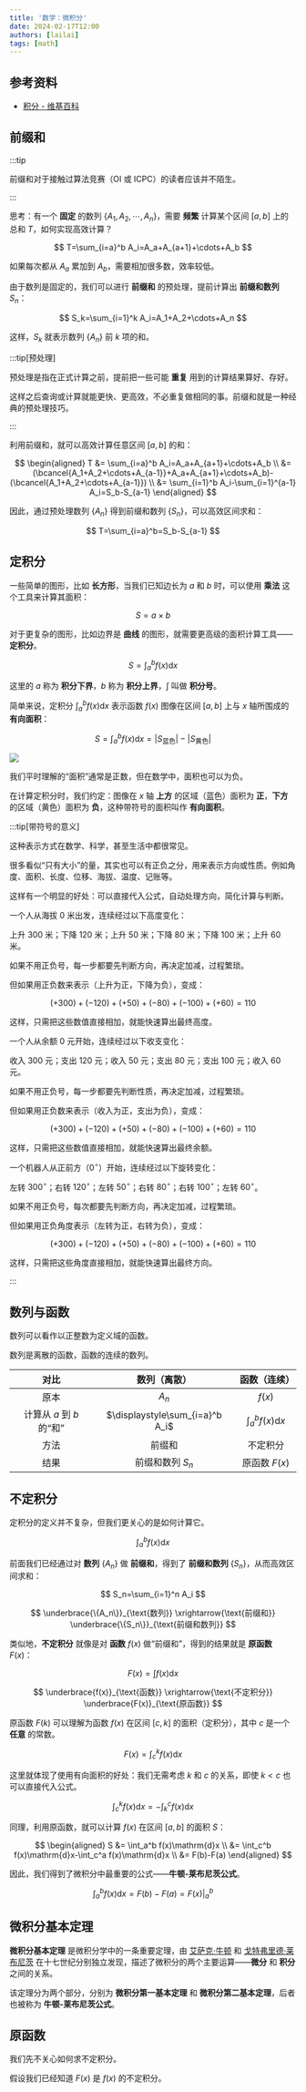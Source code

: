 ```yaml
---
title: '数学：微积分'
date: 2024-02-17T12:00
authors: [lailai]
tags: [math]
---
```


<!-- truncate -->

## 参考资料

- [积分 - 维基百科](https://zh.wikipedia.org/zh-cn/积分)

## 前缀和

:::tip

前缀和对于接触过算法竞赛（OI 或 ICPC）的读者应该并不陌生。

:::

思考：有一个 **固定** 的数列 $\{A_1,A_2,\cdots,A_n\}$，需要 **频繁** 计算某个区间 $[a,b]$ 上的总和 $T$，如何实现高效计算？

$$
T=\sum_{i=a}^b A_i=A_a+A_{a+1}+\cdots+A_b
$$

如果每次都从 $A_a$ 累加到 $A_b$，需要相加很多数，效率较低。

由于数列是固定的，我们可以进行 **前缀和** 的预处理，提前计算出 **前缀和数列** $S_n$：

$$
S_k=\sum_{i=1}^k A_i=A_1+A_2+\cdots+A_n
$$

这样，$S_k$ 就表示数列 $\{A_n\}$ 前 $k$ 项的和。

:::tip[预处理]

预处理是指在正式计算之前，提前把一些可能 **重复** 用到的计算结果算好、存好。

这样之后查询或计算就能更快、更高效，不必重复做相同的事。前缀和就是一种经典的预处理技巧。

:::

利用前缀和，就可以高效计算任意区间 $[a,b]$ 的和：

$$
\begin{aligned}
  T &= \sum_{i=a}^b A_i=A_a+A_{a+1}+\cdots+A_b \\
  &= (\bcancel{A_1+A_2+\cdots+A_{a-1}}+A_a+A_{a+1}+\cdots+A_b)-(\bcancel{A_1+A_2+\cdots+A_{a-1}}) \\
  &= \sum_{i=1}^b A_i-\sum_{i=1}^{a-1} A_i=S_b-S_{a-1}
\end{aligned}
$$

因此，通过预处理数列 $\{A_n\}$ 得到前缀和数列 $\{S_n\}$，可以高效区间求和：

$$
T=\sum_{i=a}^b=S_b-S_{a-1}
$$

## 定积分

一些简单的图形，比如 **长方形**，当我们已知边长为 $a$ 和 $b$ 时，可以使用 **乘法** 这个工具来计算其面积：

$$
S=a\times b
$$

对于更复杂的图形，比如边界是 **曲线** 的图形，就需要更高级的面积计算工具——**定积分**。

$$
S=\int_a^b f(x)\mathrm{d}x
$$

这里的 $a$ 称为 **积分下界**，$b$ 称为 **积分上界**，$\displaystyle\int$ 叫做 **积分号**。

简单来说，定积分 $\displaystyle\int_a^b f(x)\mathrm{d}x$ 表示函数 $f(x)$ 图像在区间 $[a,b]$ 上与 $x$ 轴所围成的 **有向面积**：

$$
S=\int_a^b f(x)\mathrm{d}x=|S_\text{蓝色}|-|S_\text{黄色}|
$$

![](assets/Integral_example.svg-1024722.png)

我们平时理解的“面积”通常是正数，但在数学中，面积也可以为负。

在计算定积分时，我们约定：图像在 $x$ 轴 **上方** 的区域（蓝色）面积为 **正**，**下方** 的区域（黄色）面积为 **负**，这种带符号的面积叫作 **有向面积**。

:::tip[带符号的意义]

这种表示方式在数学、科学，甚至生活中都很常见。

很多看似“只有大小”的量，其实也可以有正负之分，用来表示方向或性质。例如角度、面积、长度、位移、海拔、温度、记账等。

这样有一个明显的好处：可以直接代入公式，自动处理方向，简化计算与判断。

<Tabs>
<TabItem value="海拔">

一个人从海拔 $0$ 米出发，连续经过以下高度变化：

上升 $300$ 米；下降 $120$ 米；上升 $50$ 米；下降 $80$ 米；下降 $100$ 米；上升 $60$ 米。

如果不用正负号，每一步都要先判断方向，再决定加减，过程繁琐。

但如果用正负数来表示（上升为正，下降为负），变成：

$$
(+300)+(-120)+(+50)+(-80)+(-100)+(+60)=110
$$

这样，只需把这些数值直接相加，就能快速算出最终高度。

</TabItem>
<TabItem value="记账">

一个人从余额 $0$ 元开始，连续经过以下收支变化：

收入 $300$ 元；支出 $120$ 元；收入 $50$ 元；支出 $80$ 元；支出 $100$ 元；收入 $60$ 元。

如果不用正负号，每一步都要先判断性质，再决定加减，过程繁琐。

但如果用正负数来表示（收入为正，支出为负），变成：

$$
(+300)+(-120)+(+50)+(-80)+(-100)+(+60)=110
$$

这样，只需把这些数值直接相加，就能快速算出最终余额。

</TabItem>
<TabItem value="角度">

一个机器人从正前方（$0^\circ$）开始，连续经过以下旋转变化：

左转 $300^\circ$；右转 $120^\circ$；左转 $50^\circ$；右转 $80^\circ$；右转 $100^\circ$；左转 $60^\circ$。

如果不用正负号，每次都要先判断方向，再决定加减，过程繁琐。

但如果用正负角度表示（左转为正，右转为负），变成：

$$
(+300)+(-120)+(+50)+(-80)+(-100)+(+60)=110
$$

这样，只需把这些角度直接相加，就能快速算出最终方向。

</TabItem>
</Tabs>

:::

## 数列与函数

数列可以看作以正整数为定义域的函数。

数列是离散的函数，函数的连续的数列。

| 对比 |             数列（离散）              |               函数（连续）               |
| :--: | :-----------------------------------: | :--------------------------------------: |
| 原本 |               $A_n$                  |                $f(x)$                   |
| 计算从 $a$ 到 $b$ 的“和” | $\displaystyle\sum_{i=a}^b A_i$       | $\displaystyle\int_a^b f(x)\mathrm{d}x$ |
| 方法 |              前缀和                  |              不定积分                   |
| 结果 |         前缀和数列 $S_n$             |            原函数 $F(x)$                |

## 不定积分

定积分的定义并不复杂，但我们更关心的是如何计算它。

$$
\int_a^b f(x)\mathrm{d}x
$$

前面我们已经通过对 **数列** $\{A_n\}$ 做 **前缀和**，得到了 **前缀和数列** $\{S_n\}$，从而高效区间求和：

$$
S_n=\sum_{i=1}^n A_i
$$

$$
\underbrace{\{A_n\}}_{\text{数列}}
\xrightarrow{\text{前缀和}}
\underbrace{\{S_n\}}_{\text{前缀和数列}}
$$

类似地，**不定积分** 就像是对 **函数** $f(x)$ 做“前缀和”，得到的结果就是 **原函数** $F(x)$：

$$
F(x)=\int f(x)\mathrm{d}x
$$

$$
\underbrace{f(x)}_{\text{函数}}
\xrightarrow{\text{不定积分}}
\underbrace{F(x)}_{\text{原函数}}
$$

原函数 $F(k)$ 可以理解为函数 $f(x)$ 在区间 $[c,k]$ 的面积（定积分），其中 $c$ 是一个 **任意** 的常数。

$$
F(x)=\int_c^k f(x)\mathrm{d}x
$$

这里就体现了使用有向面积的好处：我们无需考虑 $k$ 和 $c$ 的关系，即使 $k<c$ 也可以直接代入公式。

$$
\int_c^k f(x)\mathrm{d}x=-\int_k^c f(x)\mathrm{d}x
$$

同理，利用原函数，就可以计算 $f(x)$ 在区间 $[a,b]$ 的面积 $S$：

$$
\begin{aligned}
  S &= \int_a^b f(x)\mathrm{d}x \\
  &= \int_c^b f(x)\mathrm{d}x-\int_c^a f(x)\mathrm{d}x \\
  &= F(b)-F(a)
\end{aligned}
$$

因此，我们得到了微积分中最重要的公式——**牛顿-莱布尼茨公式**。

$$
\int_a^b f(x)\mathrm{d}x=F(b)-F(a)=\left.F(x)\right|_a^b
$$

<!-- ![](assets/400px-Integral_approximations-3-steps.png) -->

## 微积分基本定理

**微积分基本定理** 是微积分学中的一条重要定理，由 [艾萨克·牛顿](https://zh.wikipedia.org/zh-cn/艾萨克·牛顿) 和 [戈特弗里德·莱布尼茨](https://zh.wikipedia.org/zh-cn/戈特弗里德·莱布尼茨) 在十七世纪分别独立发现，描述了微积分的两个主要运算——**微分** 和 **积分** 之间的关系。

该定理分为两个部分，分别为 **微积分第一基本定理** 和 **微积分第二基本定理**，后者也被称为 **牛顿-莱布尼茨公式**。

## 原函数

我们先不关心如何求不定积分。

假设我们已经知道 $F(x)$ 是 $f(x)$ 的不定积分。
